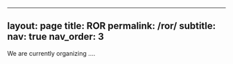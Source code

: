 ---
layout: page
title: ROR
permalink: /ror/
subtitle:
nav: true
nav_order: 3 
 ---
 
 We are currently organizing ....
 
 